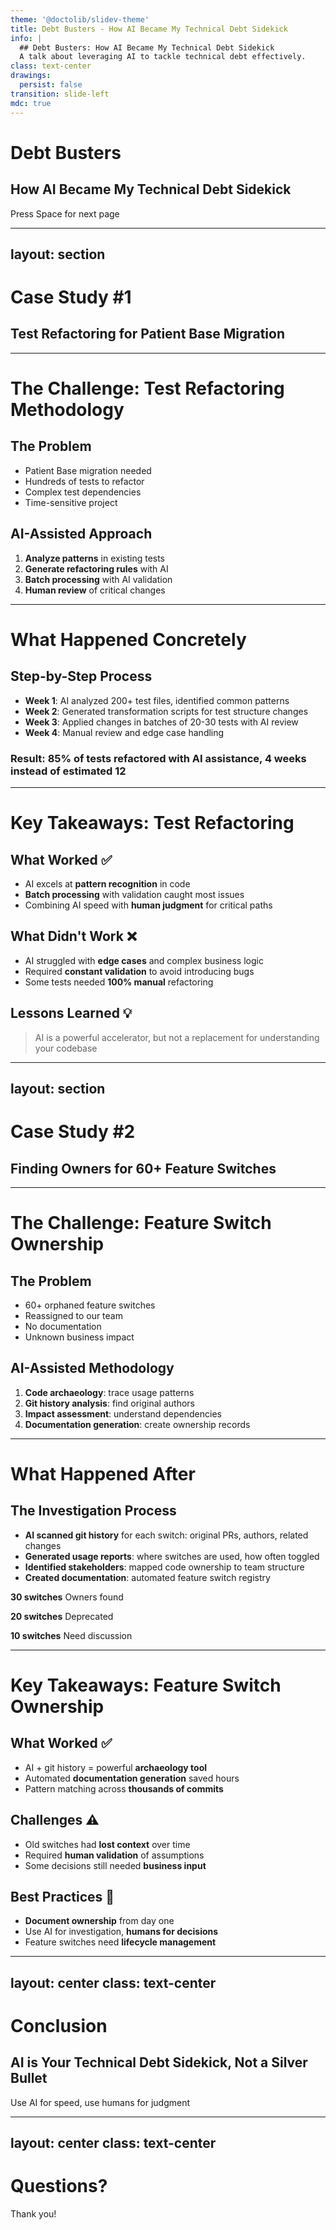 ```yaml
---
theme: '@doctolib/slidev-theme'
title: Debt Busters - How AI Became My Technical Debt Sidekick
info: |
  ## Debt Busters: How AI Became My Technical Debt Sidekick
  A talk about leveraging AI to tackle technical debt effectively.
class: text-center
drawings:
  persist: false
transition: slide-left
mdc: true
---
```


# Debt Busters

## How AI Became My Technical Debt Sidekick

<div class="pt-12">
  <span @click="$slidev.nav.next" class="px-2 py-1 rounded cursor-pointer" hover="bg-white bg-opacity-10">
    Press Space for next page <carbon:arrow-right class="inline"/>
  </span>
</div>

---
layout: section
---

# Case Study #1
## Test Refactoring for Patient Base Migration

---

# The Challenge: Test Refactoring Methodology

<div class="grid grid-cols-2 gap-8">
<div>

## The Problem
- Patient Base migration needed
- Hundreds of tests to refactor
- Complex test dependencies
- Time-sensitive project

</div>
<div v-click>

## AI-Assisted Approach

1. **Analyze patterns** in existing tests
2. **Generate refactoring rules** with AI
3. **Batch processing** with AI validation
4. **Human review** of critical changes

</div>
</div>

---

# What Happened Concretely

<div class="space-y-6">

## Step-by-Step Process

<v-clicks>

- **Week 1**: AI analyzed 200+ test files, identified common patterns
- **Week 2**: Generated transformation scripts for test structure changes
- **Week 3**: Applied changes in batches of 20-30 tests with AI review
- **Week 4**: Manual review and edge case handling

</v-clicks>

<div v-click class="mt-8 p-4 bg-blue-500/10 rounded">

### Result: 85% of tests refactored with AI assistance, 4 weeks instead of estimated 12

</div>

</div>

---

# Key Takeaways: Test Refactoring

<div class="space-y-6">

## What Worked ✅

- AI excels at **pattern recognition** in code
- **Batch processing** with validation caught most issues
- Combining AI speed with **human judgment** for critical paths

## What Didn't Work ❌

- AI struggled with **edge cases** and complex business logic
- Required **constant validation** to avoid introducing bugs
- Some tests needed **100% manual** refactoring

## Lessons Learned 💡

> AI is a powerful accelerator, but not a replacement for understanding your codebase

</div>

---
layout: section
---

# Case Study #2
## Finding Owners for 60+ Feature Switches

---

# The Challenge: Feature Switch Ownership

<div class="grid grid-cols-2 gap-8">
<div>

## The Problem
- 60+ orphaned feature switches
- Reassigned to our team
- No documentation
- Unknown business impact

</div>
<div v-click>

## AI-Assisted Methodology

1. **Code archaeology**: trace usage patterns
2. **Git history analysis**: find original authors
3. **Impact assessment**: understand dependencies
4. **Documentation generation**: create ownership records

</div>
</div>

---

# What Happened After

<div class="space-y-4">

## The Investigation Process

<v-clicks>

- **AI scanned git history** for each switch: original PRs, authors, related changes
- **Generated usage reports**: where switches are used, how often toggled
- **Identified stakeholders**: mapped code ownership to team structure
- **Created documentation**: automated feature switch registry

</v-clicks>

<div v-click class="mt-6 grid grid-cols-3 gap-4">

<div class="p-4 bg-green-500/10 rounded">

**30 switches**
Owners found

</div>

<div class="p-4 bg-yellow-500/10 rounded">

**20 switches**
Deprecated

</div>

<div class="p-4 bg-blue-500/10 rounded">

**10 switches**
Need discussion

</div>

</div>

</div>

---

# Key Takeaways: Feature Switch Ownership

<div class="space-y-6">

## What Worked ✅

- AI + git history = powerful **archaeology tool**
- Automated **documentation generation** saved hours
- Pattern matching across **thousands of commits**

## Challenges ⚠️

- Old switches had **lost context** over time
- Required **human validation** of assumptions
- Some decisions still needed **business input**

## Best Practices 🎯

- **Document ownership** from day one
- Use AI for investigation, **humans for decisions**
- Feature switches need **lifecycle management**

</div>

---
layout: center
class: text-center
---

# Conclusion

## AI is Your Technical Debt Sidekick, Not a Silver Bullet

<div class="pt-8">

Use AI for speed, use humans for judgment

</div>

---
layout: center
class: text-center
---

# Questions?

Thank you!

